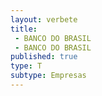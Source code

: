 ```yaml
---
layout: verbete
title:
 - BANCO DO BRASIL
 - BANCO DO BRASIL
published: true
type: T
subtype: Empresas
---
```


